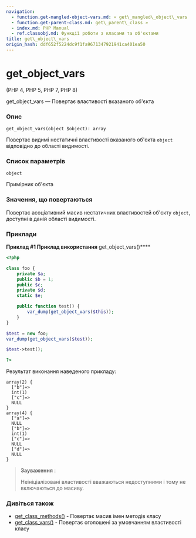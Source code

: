```yaml
---
navigation:
  - function.get-mangled-object-vars.md: « get\_mangled\_object\_vars
  - function.get-parent-class.md: get\_parent\_class »
  - index.md: PHP Manual
  - ref.classobj.md: Функції роботи з класами та об'єктами
title: get\_object\_vars
origin_hash: ddf652f5224dc9f1fa9671347921941ca401ea50
---
```

# get\_object\_vars

(PHP 4, PHP 5, PHP 7, PHP 8)

get\_object\_vars — Повертає властивості вказаного об'єкта

### Опис

```methodsynopsis
get_object_vars(object $object): array
```

Повертає видимі нестатичні властивості вказаного об'єкта `object` відповідно до області видимості.

### Список параметрів

`object`

Примірник об'єкта

### Значення, що повертаються

Повертає асоціативний масив нестатичних властивостей об'єкту `object`, доступні в даній області видимості.

### Приклади

**Приклад #1 Приклад використання** get\_object\_vars()\*\*\*\*

```php
<?php

class foo {
    private $a;
    public $b = 1;
    public $c;
    private $d;
    static $e;

    public function test() {
        var_dump(get_object_vars($this));
    }
}

$test = new foo;
var_dump(get_object_vars($test));

$test->test();

?>
```

Результат виконання наведеного прикладу:

```
array(2) {
  ["b"]=>
  int(1)
  ["c"]=>
  NULL
}
array(4) {
  ["a"]=>
  NULL
  ["b"]=>
  int(1)
  ["c"]=>
  NULL
  ["d"]=>
  NULL
}
```

> **Зауваження** :
> 
> Неініціалізовані властивості вважаються недоступними і тому не включаються до масиву.

### Дивіться також

-   [get\_class\_methods()](function.get-class-methods.md) \- Повертає масив імен методів класу
-   [get\_class\_vars()](function.get-class-vars.md) \- Повертає оголошені за умовчанням властивості класу
